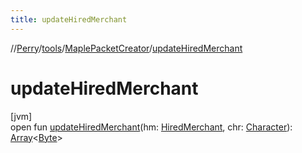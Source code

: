 ```yaml
---
title: updateHiredMerchant
---
```

//[Perry](../../../index.html)/[tools](../index.html)/[MaplePacketCreator](index.html)/[updateHiredMerchant](update-hired-merchant.html)



# updateHiredMerchant



[jvm]\
open fun [updateHiredMerchant](update-hired-merchant.html)(hm: [HiredMerchant](../../server.maps/-hired-merchant/index.html), chr: [Character](../../client/-character/index.html)): [Array](https://kotlinlang.org/api/latest/jvm/stdlib/kotlin/-array/index.html)&lt;[Byte](https://kotlinlang.org/api/latest/jvm/stdlib/kotlin/-byte/index.html)&gt;




